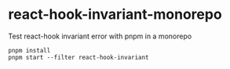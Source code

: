 # react-hook-invariant-monorepo

Test react-hook invariant error with pnpm in a monorepo

```
pnpm install
pnpm start --filter react-hook-invariant
```
